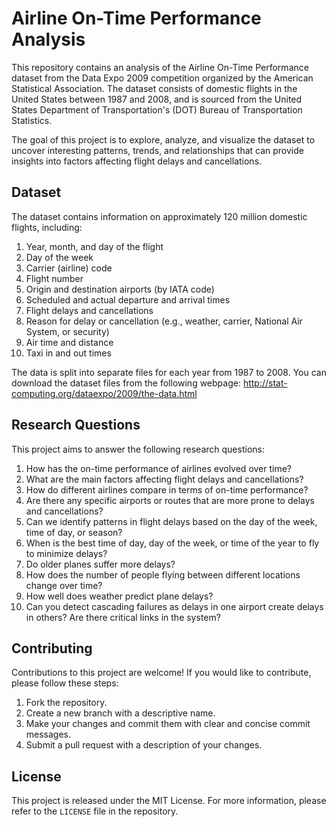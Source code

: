 # Airline On-Time Performance Analysis

This repository contains an analysis of the Airline On-Time Performance dataset from the Data Expo 2009 competition organized by the American Statistical Association. The dataset consists of domestic flights in the United States between 1987 and 2008, and is sourced from the United States Department of Transportation's (DOT) Bureau of Transportation Statistics.

The goal of this project is to explore, analyze, and visualize the dataset to uncover interesting patterns, trends, and relationships that can provide insights into factors affecting flight delays and cancellations.

## Dataset

The dataset contains information on approximately 120 million domestic flights, including:

1. Year, month, and day of the flight
2. Day of the week
3. Carrier (airline) code
4. Flight number
5. Origin and destination airports (by IATA code)
6. Scheduled and actual departure and arrival times
7. Flight delays and cancellations
8. Reason for delay or cancellation (e.g., weather, carrier, National Air System, or security)
9. Air time and distance
10. Taxi in and out times

The data is split into separate files for each year from 1987 to 2008. You can download the dataset files from the following webpage: http://stat-computing.org/dataexpo/2009/the-data.html

## Research Questions

This project aims to answer the following research questions:

1. How has the on-time performance of airlines evolved over time?
2. What are the main factors affecting flight delays and cancellations?
3. How do different airlines compare in terms of on-time performance?
4. Are there any specific airports or routes that are more prone to delays and cancellations?
5. Can we identify patterns in flight delays based on the day of the week, time of day, or season?
6. When is the best time of day, day of the week, or time of the year to fly to minimize delays?
7. Do older planes suffer more delays?
8. How does the number of people flying between different locations change over time?
9. How well does weather predict plane delays?
10. Can you detect cascading failures as delays in one airport create delays in others? Are there critical links in the system?

## Contributing

Contributions to this project are welcome! If you would like to contribute, please follow these steps:

1. Fork the repository.
2. Create a new branch with a descriptive name.
3. Make your changes and commit them with clear and concise commit messages.
4. Submit a pull request with a description of your changes.

## License

This project is released under the MIT License. For more information, please refer to the `LICENSE` file in the repository.
